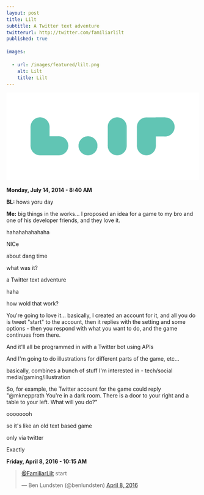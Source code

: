 ```yaml
---
layout: post
title: Lilt
subtitle: A Twitter text adventure
twitterurl: http://twitter.com/familiarlilt
published: true

images:

  - url: /images/featured/lilt.png
    alt: Lilt
    title: Lilt
---
```


<img class="aligncenter" src="/images/lilt/logo.png" alt="lilt" />

<p><b>Monday, July 14, 2014 - 8:40 AM</b></p>

<p class="wow fadeInUp chat bl" data-wow-offset="10"><span><b>BL:</b> hows yoru day</span></p>
<p class="wow fadeInUp chat" data-wow-offset="10"><span><b>Me:</b> big things in the works... I proposed an idea for a game to my bro and one of his developer friends, and they love it.</span></p>
<p class="wow fadeInUp chat bl" data-wow-offset="10"><span>hahahahahahaha</span></p>
<p class="wow fadeInUp chat bl" data-wow-offset="10"><span>NICe</span></p>
<p class="wow fadeInUp chat bl" data-wow-offset="10"><span>about dang time</span></p>
<p class="wow fadeInUp chat bl" data-wow-offset="10"><span>what was it?</span></p>
<p class="wow fadeInUp chat" data-wow-offset="10"><span>a Twitter text adventure</span></p>
<p class="wow fadeInUp chat bl" data-wow-offset="10"><span>haha</span></p>
<p class="wow fadeInUp chat bl" data-wow-offset="10"><span>how wold that work?</span></p>
<p class="wow fadeInUp chat" data-wow-offset="10"><span>You're going to love it... basically, I created an account for it, and all you do is tweet "start" to the account, then it replies with the setting and some options - then you respond with what you want to do, and the game continues from there.</span></p>
<p class="wow fadeInUp chat" data-wow-offset="10"><span>And it'll all be programmed in with a Twitter bot using APIs</span></p>
<p class="wow fadeInUp chat" data-wow-offset="10"><span>And I'm going to do illustrations for different parts of the game, etc...</span></p>
<p class="wow fadeInUp chat" data-wow-offset="10"><span>basically, combines a bunch of stuff I'm interested in - tech/social media/gaming/illustration</span></p>
<p class="wow fadeInUp chat" data-wow-offset="10"><span>So, for example, the Twitter account for the game could reply "@mknepprath You're in a dark room. There is a door to your right and a table to your left. What will you do?"</span></p>
<p class="wow fadeInUp chat bl" data-wow-offset="10"><span>oooooooh</span></p>
<p class="wow fadeInUp chat bl" data-wow-offset="10"><span>so it's like an old text based game</span></p>
<p class="wow fadeInUp chat bl" data-wow-offset="10"><span>only via twitter</span></p>
<p class="wow fadeInUp chat" data-wow-offset="10"><span>Exactly</span></p>

<p><b>Friday, April 8, 2016 - 10:15 AM</b></p>

<blockquote class="twitter-tweet" data-lang="en"><p lang="en" dir="ltr"><a href="https://twitter.com/FamiliarLilt">@FamiliarLilt</a> start</p>&mdash; Ben Lundsten (@benlundsten) <a href="https://twitter.com/benlundsten/status/718457134485082114">April 8, 2016</a></blockquote>
